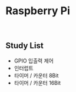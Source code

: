 # Raspberry Pi

<br/>

## Study List
- GPIO 입출력 제어
- 인터럽트
- 타이머 / 카운터 8Bit
- 타이머 / 카운터 16Bit

<br/>
